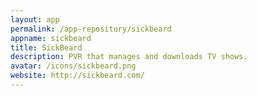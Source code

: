 ```yaml
---
layout: app
permalink: /app-repository/sickbeard
appname: sickbeard
title: SickBeard
description: PVR that manages and downloads TV shows.
avatar: /icons/sickbeard.png
website: http://sickbeard.com/
---
```


